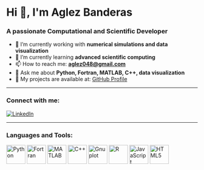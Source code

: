 # Hi 👋, I'm Aglez Banderas

### A passionate Computational and Scientific Developer  

- 🔭 I’m currently working with **numerical simulations and data visualization**  
- 🌱 I’m currently learning **advanced scientific computing**  
- 📫 How to reach me: **[aglez048@gmail.com](mailto:aglez048@gmail.com)**  
- 💬 Ask me about **Python, Fortran, MATLAB, C++, data visualization**  
- 🚀 My projects are available at: [GitHub Profile](https://github.com/AglezRutherford)  

---

### Connect with me:
[![LinkedIn](https://img.shields.io/badge/LinkedIn-0077B5?style=for-the-badge&logo=linkedin&logoColor=white)](www.linkedin.com/in/aglez-banderas-torres-31028b311)

---

### Languages and Tools:  
<p align="left">
  <img src="https://cdn.jsdelivr.net/gh/devicons/devicon/icons/python/python-original.svg" alt="Python" width="50" height="50"/>
  <img src="https://upload.wikimedia.org/wikipedia/commons/2/21/Fortran_logo.svg" alt="Fortran" width="50" height="50"/>
  <img src="https://upload.wikimedia.org/wikipedia/commons/2/28/MATLAB_Logo.png" alt="MATLAB" width="50" height="50"/>
  <img src="https://upload.wikimedia.org/wikipedia/commons/1/18/ISO_C%2B%2B_Logo.svg" alt="C++" width="50" height="50"/>
  <img src="https://upload.wikimedia.org/wikipedia/commons/0/00/Gnuplot_logo.svg" alt="Gnuplot" width="50" height="50"/>
  <img src="https://www.r-project.org/Rlogo.png" alt="R" width="50" height="50"/>
  <img src="https://upload.wikimedia.org/wikipedia/commons/6/6a/JavaScript-logo.png" alt="JavaScript" width="50" height="50"/>
  <img src="https://upload.wikimedia.org/wikipedia/commons/6/61/HTML5_logo_and_wordmark.svg" alt="HTML5" width="50" height="50"/>
</p>

